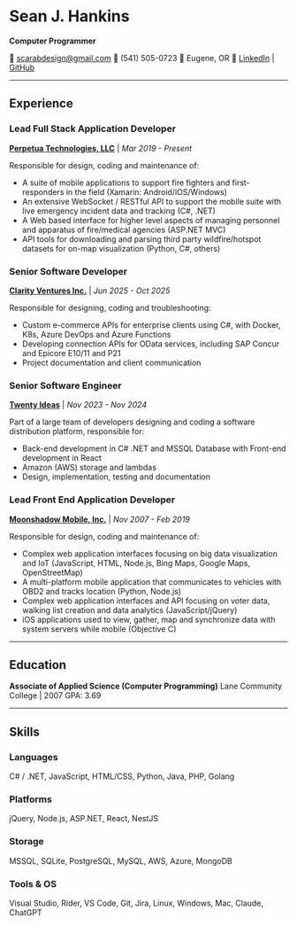# Sean J. Hankins
**Computer Programmer**

📧 [scarabdesign@gmail.com](mailto:scarabdesign@gmail.com)
📱 (541) 505-0723
📍 Eugene, OR
🔗 [LinkedIn](https://linkedin.com/in/sean-hankins) | [GitHub](https://github.com/scarabdesign)

---

## Experience

### Lead Full Stack Application Developer
**[Perpetua Technologies, LLC](https://www.enroutepro.com/)** | *Mar 2019 - Present*

Responsible for design, coding and maintenance of:
- A suite of mobile applications to support fire fighters and first-responders in the field (Xamarin: Android/iOS/Windows)
- An extensive WebSocket / RESTful API to support the mobile suite with live emergency incident data and tracking (C#, .NET)
- A Web based interface for higher level aspects of managing personnel and apparatus of fire/medical agencies (ASP.NET MVC)
- API tools for downloading and parsing third party wildfire/hotspot datasets for on-map visualization (Python, C#, others)

### Senior Software Developer
**[Clarity Ventures Inc.](https://www.clarity-ventures.com/)** | *Jun 2025 - Oct 2025*

Responsible for designing, coding and troubleshooting:
- Custom e-commerce APIs for enterprise clients using C#, with Docker, K8s, Azure DevOps and Azure Functions
- Developing connection APIs for OData services, including SAP Concur and Epicore E10/11 and P21
- Project documentation and client communication

### Senior Software Engineer
**[Twenty Ideas](https://twentyideas.com/)** | *Nov 2023 - Nov 2024*

Part of a large team of developers designing and coding a software distribution platform, responsible for:
- Back-end development in C# .NET and MSSQL Database with Front-end development in React
- Amazon (AWS) storage and lambdas
- Design, implementation, testing and documentation

### Lead Front End Application Developer
**[Moonshadow Mobile, Inc.](https://moonshadowmobile.com/)** | *Nov 2007 - Feb 2019*

Responsible for design, coding and maintenance of:
- Complex web application interfaces focusing on big data visualization and IoT (JavaScript, HTML, Node.js, Bing Maps, Google Maps, OpenStreetMap)
- A multi-platform mobile application that communicates to vehicles with OBD2 and tracks location (Python, Node.js)
- Complex web application interfaces and API focusing on voter data, walking list creation and data analytics (JavaScript/jQuery)
- iOS applications used to view, gather, map and synchronize data with system servers while mobile (Objective C)

---

## Education

**Associate of Applied Science (Computer Programming)**
Lane Community College | 2007
GPA: 3.69

---

## Skills

### Languages
C# / .NET, JavaScript, HTML/CSS, Python, Java, PHP, Golang

### Platforms
jQuery, Node.js, ASP.NET, React, NestJS

### Storage
MSSQL, SQLite, PostgreSQL, MySQL, AWS, Azure, MongoDB

### Tools & OS
Visual Studio, Rider, VS Code, Git, Jira, Linux, Windows, Mac, Claude, ChatGPT
